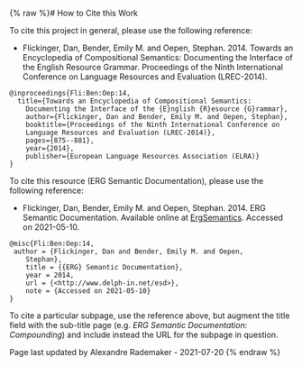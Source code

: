 {% raw %}# How to Cite this Work

To cite this project in general, please use the following reference:

- Flickinger, Dan, Bender, Emily M. and Oepen, Stephan. 2014. Towards
an Encyclopedia of Compositional Semantics: Documenting the
Interface of the English Resource Grammar. Proceedings of the Ninth
International Conference on Language Resources and Evaluation
(LREC-2014).

```
@inproceedings{Fli:Ben:Oep:14,  
  title={Towards an Encyclopedia of Compositional Semantics:
    Documenting the Interface of the {E}nglish {R}esource {G}rammar},  
    author={Flickinger, Dan and Bender, Emily M. and Oepen, Stephan},  
    booktitle={Proceedings of the Ninth International Conference on
    Language Resources and Evaluation (LREC-2014)},  
    pages={875--881},  
    year={2014},  
    publisher={European Language Resources Association (ELRA)}  
}
```

To cite this resource (ERG Semantic Documentation), please use the
following reference:

- Flickinger, Dan, Bender, Emily M. and Oepen, Stephan. 2014. ERG
Semantic Documentation. Available online at [ErgSemantics](../ErgSemantics). Accessed on 2021-05-10.

```
@misc{Fli:Ben:Oep:14,  
 author = {Flickinger, Dan and Bender, Emily M. and Oepen,
    Stephan},  
    title = {{ERG} Semantic Documentation},  
    year = 2014,  
    url = {<http://www.delph-in.net/esd>},  
    note = {Accessed on 2021-05-10} 
}
```

To cite a particular subpage, use the reference above, but augment the
title field with the sub-title page (e.g. *ERG Semantic Documentation:
Compounding*) and include instead the URL for the subpage in question.

Page last updated by Alexandre Rademaker - 2021-07-20
{% endraw %}